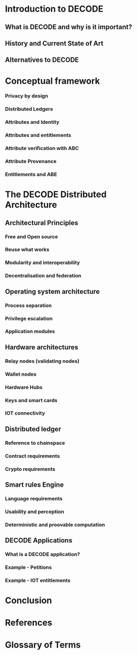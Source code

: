 
# Introduction to DECODE
## What is DECODE and why is it important?
## History and Current State of Art
## Alternatives to DECODE


# Conceptual framework
### Privacy by design
### Distributed Ledgers
### Attributes and Identity
### Attributes and entitlements
### Attribute verification with ABC
### Attribute Provenance
### Entitlements and ABE

# The DECODE Distributed Architecture

## Architectural Principles
### Free and Open source
### Reuse what works
### Modularity and interoperability
### Decentralisation and federation

## Operating system architecture
### Process separation
### Privilege escalation
### Application modules

## Hardware architectures
### Relay nodes (validating nodes)
### Wallet nodes
### Hardware Hubs
### Keys and smart cards
### IOT connectivity

## Distributed ledger
### Reference to chainspace
### Contract requirements
### Crypto requirements

## Smart rules Engine
### Language requirements
### Usability and perception
### Deterministic and proovable computation

## DECODE Applications
### What is a DECODE application?
### Example - Petitions
### Example - IOT entitlements


# Conclusion
# References
# Glossary of Terms

